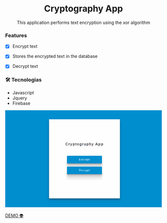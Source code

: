 
<h1 align="center">Cryptography App</h1>

<p align="center">This application performs text encryption using the xor algorithm</p>

### Features

- [x] Encrypt text
- [x] Stores the encrypted text in the database 
- [x] Decrypt text


### 🛠 Tecnologias

- Javascript
- Jquery
- Firebase

<img src="./animation.gif">

<a href="https://andersonbones.github.io/cryptography-app/">DEMO 👽</a>
